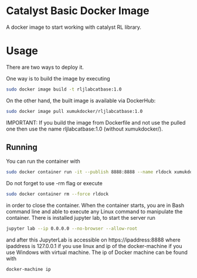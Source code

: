 # Catalyst Basic Docker Image

A docker image to start working with catalyst RL library.

# Usage

There are two ways to deploy it.

One way is to build the image by executing 

```bash
sudo docker image build -t rljlabcatbase:1.0
```
On the other hand, the built image is available via DockerHub:
```bash
sudo docker image pull xumukdocker/rljlabcatbase:1.0
```
IMPORTANT: If you build the image from Dockerfile and not use the pulled one then use the name rljlabcatbase:1.0 (without xumukdocker/).
## Running

You can run the container with 

```bash
sudo docker container run -it --publish 8888:8888 --name rldock xumukdocker/rljlabcatbase:1.0 
```
Do not forget to use -rm flag or execute
```bash
sudo docker container rm --force rldock
```
in order to close the container. When the container starts, you are in Bash command line and able to execute any Linux command to manipulate the container. There is installed jupyter lab, to start the server run 

```bash
jupyter lab --ip 0.0.0.0 --no-browser --allow-root
```
and after this JupyterLab is accessible on https://ipaddress:8888 where ipaddress is 127.0.0.1 if you use linux and ip of the docker-machine if you use Windows with virtual machine. The ip of Docker machine can be found with
```bash
docker-machine ip
```